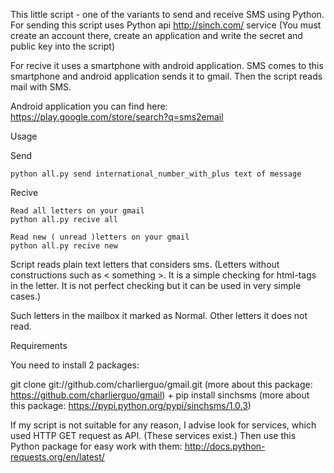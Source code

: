 
This little script - one of the variants to send and receive SMS using Python.
For sending this script uses Python api http://sinch.com/ service
(You must create an account there,
 create an application
 and write the secret and public key into the script)

For recive it uses a smartphone with android application.
SMS comes to this smartphone and android application sends it to gmail.
Then the script reads mail with SMS.

Android application you can find here:
https://play.google.com/store/search?q=sms2email

Usage

Send

    python all.py send international_number_with_plus text of message

Recive

    Read all letters on your gmail
    python all.py recive all

    Read new ( unread )letters on your gmail
    python all.py recive new

Script reads plain text letters that considers sms.
(Letters without constructions such as \< something \>.
 It is a simple checking for html-tags in the letter.
 It is not perfect checking but it can be used in very simple cases.)

Such letters in the mailbox it marked as Normal.
Оther letters it does not read.

Requirements

You need to install 2 packages:

git clone git://github.com/charlierguo/gmail.git
(more about this package: https://github.com/charlierguo/gmail)
+
pip install sinchsms
(more about this package: https://pypi.python.org/pypi/sinchsms/1.0.3)



If my script is not suitable for any reason,
I advise look for services,
which used HTTP GET request as API.
(These services exist.)
Then use this Python package for easy work with them:
http://docs.python-requests.org/en/latest/

